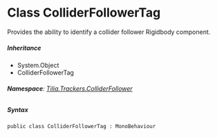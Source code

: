 # Class ColliderFollowerTag

Provides the ability to identify a collider follower Rigidbody component.

##### Inheritance

* System.Object
* ColliderFollowerTag

###### **Namespace**: [Tilia.Trackers.ColliderFollower]

##### Syntax

```
public class ColliderFollowerTag : MonoBehaviour
```

[Tilia.Trackers.ColliderFollower]: README.md
